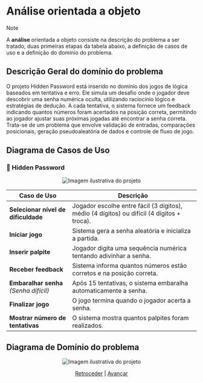 # Análise orientada a objeto
> [!NOTE]
> A **análise** orientada a objeto consiste na descrição do problema a ser tratado, duas primeiras etapas da tabela abaixo, a definição de casos de uso e a definição do domínio do problema.

## Descrição Geral do domínio do problema
O projeto Hidden Password está inserido no domínio dos jogos de lógica baseados em tentativa e erro. Ele simula um desafio onde o jogador deve descobrir uma senha numérica oculta, utilizando raciocínio lógico e estratégias de dedução. A cada tentativa, o sistema fornece um feedback indicando quantos números foram acertados na posição correta, permitindo ao jogador ajustar suas próximas jogadas até encontrar a senha correta. Trata-se de um problema que envolve validação de entradas, comparações posicionais, geração pseudoaleatória de dados e controle de fluxo de jogo.
## Diagrama de Casos de Uso
### 🎯 Hidden Password
<p align="center">
  <img src="https://github.com/user-attachments/assets/e2359bf7-1fe9-4ac5-9e47-0282fad062c6" alt="Imagem ilustrativa do projeto" />
</p>

| Caso de Uso                          | Descrição                                                                                  |
|--------------------------------------|---------------------------------------------------------------------------------------------|
| **Selecionar nível de dificuldade**  | Jogador escolhe entre fácil (3 dígitos), médio (4 dígitos) ou difícil (4 dígitos + troca). |
| **Iniciar jogo**                     | Sistema gera a senha aleatória e inicializa a partida.                                     |
| **Inserir palpite**                  | Jogador digita uma sequência numérica tentando adivinhar a senha.                          |
| **Receber feedback**                 | Sistema informa quantos números estão corretos e na posição correta.                       |
| **Embaralhar senha** *(Senha difícil)* | Após 15 tentativas, o sistema embaralha automaticamente a senha.                              |
| **Finalizar jogo**                   | O jogo termina quando o jogador acerta a senha.                                            |
| **Mostrar número de tentativas**  | O sistema mostra quantos palpites foram realizados.                                        |

 
## Diagrama de Domínio do problema

<p align="center">
  <img src="https://github.com/user-attachments/assets/cb7ee260-6636-4b16-9ac6-3f5f1effd50f" alt="Imagem ilustrativa do projeto" />
</p>


<div align="center">

[Retroceder](README.md) | [Avançar](projeto.md)

</div>
